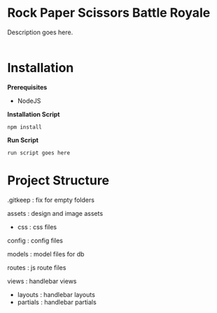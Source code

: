 <h1>Rock Paper Scissors Battle Royale</h1>
Description goes here.
</br></br>

<h1>Installation</h1>

**Prerequisites**
- NodeJS

**Installation Script**

```
npm install
```
**Run Script**
```
run script goes here
```


<h1>Project Structure</h1>
.gitkeep : fix for empty folders

assets : design and image assets

- css : css files

config : config files

models : model files for db

routes : js route files

views : handlebar views
- layouts : handlebar layouts
- partials : handlebar partials